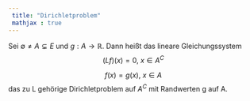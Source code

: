 ```yaml
---
 title: "Dirichletproblem"
 mathjax : true
---
```

Sei $\emptyset \neq A \subsetneq E$ und $g: A \to \mathbb{R}$. Dann
heißt das lineare Gleichungssystem $$(Lf)(x) = 0, \: x \in A^{C}$$

$$f(x) = g(x), \: x \in A$$ das zu L gehörige Dirichletproblem auf
$A^{C}$ mit Randwerten g auf A.
